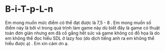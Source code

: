 # B-i-T-p-L-n
Em mong muốn mức điểm có thể đạt được là 7,5 - 8 . Em mong muốn số điểm này là bởi vì trong quá trình làm game này dù biết đây là game có thuật toán đơn giản nhưng em đã cố gắng hết sức và game không có đồ họa là do em không thể đọc hiểu SDL ở lazy foo (do dịch tiếng anh ra em không thể hiểu được ạ) . Em xin cảm ơn ạ.


